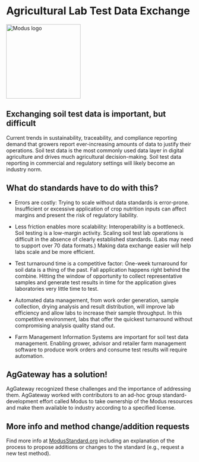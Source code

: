 # Agricultural Lab Test Data Exchange

<img src="https://your-image-url.type](https://github.com/AgGateway/Modus/blob/main/images/modus_Image.png)" title="Modus logo" width="200">

<!-- ![Modus logo](https://github.com/AgGateway/Modus/blob/main/images/modus_Image.png "Modus logo") -->

## Exchanging soil test data is important, but difficult

Current trends in sustainability, traceability, and compliance reporting demand that growers report ever-increasing amounts of data to justify their operations. Soil test data is the most commonly used data layer in digital agriculture and drives much agricultural decision-making. Soil test data reporting in commercial and regulatory settings will likely become an industry norm.

## What do standards have to do with this?

*	Errors are costly: Trying to scale without data standards is error-prone. Insufficient or excessive application of crop nutrition inputs can affect margins and present the risk of regulatory liability.

*	Less friction enables more scalability: Interoperability is a bottleneck. Soil testing is a low-margin activity. Scaling soil test lab operations is difficult in the absence of clearly established standards. (Labs may need to support over 70 data formats.) Making data exchange easier will help labs scale and be more efficient.

*	Test turnaround time is a competitive factor: One-week turnaround for soil data is a thing of the past. Fall application happens right behind the combine. Hitting the window of opportunity to collect representative samples and generate test results in time for the application gives laboratories very little time to test. 

*	Automated data management, from work order generation, sample collection, drying analysis and result distribution, will improve lab efficiency and allow labs to increase their sample throughput. In this competitive environment, labs that offer the quickest turnaround without compromising analysis quality stand out.

*	Farm Management Information Systems are important for soil test data management. Enabling grower, advisor and retailer farm management software to produce work orders and consume test results will require automation.

## AgGateway has a solution!
AgGateway recognized these challenges and the importance of addressing them. AgGateway worked with contributors to an ad-hoc group standard-development effort called Modus to take ownership of the Modus resources and make them available to industry according to a specified license.

## More info and method change/addition requests
Find more info at [ModusStandard.org](http://modusstandard.org) including an explanation of the process to propose additions or changes to the standard (e.g., request a new test method).
